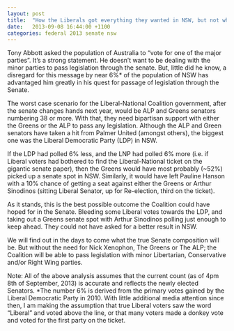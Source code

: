 ```yaml
---
layout: post
title:  "How the Liberals got everything they wanted in NSW, but not what they asked for"
date:   2013-09-08 16:44:00 +1100
categories: federal 2013 senate nsw
---
```

Tony Abbott asked the population of Australia to “vote for one of the major parties”. It’s a strong statement. He doesn’t want to be dealing with the minor parties to pass legislation through the senate. But, little did he know, a disregard for this message by near 6%* of the population of NSW has advantaged him greatly in his quest for passage of legislation through the Senate.

The worst case scenario for the Liberal-National Coalition government, after the senate changes hands next year, would be ALP and Greens senators numbering 38 or more. With that, they need bipartisan support with either the Greens or the ALP to pass any legislation. Although the ALP and Green senators have taken a hit from Palmer United (amongst others), the biggest one was the Liberal Democratic Party (LDP) in NSW.

If the LDP had polled 6% less, and the LNP had polled 6% more (i.e. if Liberal voters had bothered to find the Liberal-National ticket on the gigantic senate paper), then the Greens would have most probably (~52%) picked up a senate spot in NSW. Similarly, it would have left Pauline Hanson with a 10% chance of getting a seat against either the Greens or Arthur Sinodinos (sitting Liberal Senator, up for Re-election, third on the ticket).

As it stands, this is the best possible outcome the Coalition could have hoped for in the Senate. Bleeding some Liberal votes towards the LDP, and taking out a Greens senate spot with Arthur Sinodinos polling just enough to keep ahead. They could not have asked for a better result in NSW.

We will find out in the days to come what the true Senate composition will be. But without the need for Nick Xenophon, The Greens or The ALP; the Coalition will be able to pass legislation with minor Libertarian, Conservative and/or Right Wing parties.

Note: All of the above analysis assumes that the current count (as of 4pm 8th of September, 2013) is accurate and reflects the newly elected Senators.
*The number 6% is derived from the primary votes gained by the Liberal Democratic Party in 2010. With little additional media attention since then, I am making the assumption that true Liberal voters saw the word “Liberal” and voted above the line, or that many voters made a donkey vote and voted for the first party on the ticket.
